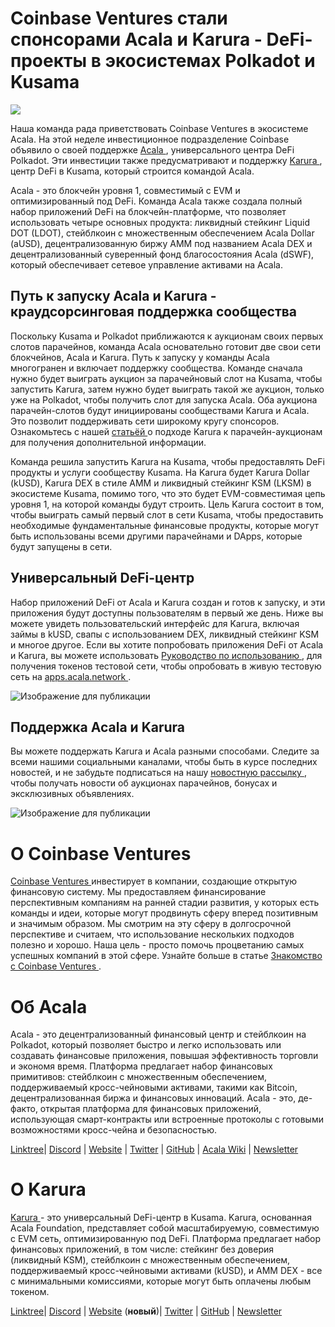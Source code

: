 # **Coinbase Ventures стали спонсорами Acala и Karura - DeFi-проекты в экосистемах Polkadot и Kusama**

![](https://miro.medium.com/max/3200/0*kqFdvBZH24EWIjQb)

Наша команда рада приветствовать Coinbase Ventures в экосистеме Acala. На этой неделе инвестиционное подразделение Coinbase объявило о своей поддержке [ Acala ](http://acala.network), универсального центра DeFi Polkadot. Эти инвестиции также предусматривают и поддержку [ Karura ](http://acala.network/karura), центр DeFi в Kusama, который строится командой Acala.

Acala - это блокчейн уровня 1, совместимый с EVM и оптимизированный под DeFi. Команда Acala также создала полный набор приложений DeFi на блокчейн-платформе, что позволяет использовать четыре основных продукта: ликвидный стейкинг Liquid DOT (LDOT), стейблкоин с множественным обеспечением Acala Dollar (aUSD), децентрализованную биржу AMM под названием Acala DEX и децентрализованный суверенный фонд благосостояния Acala (dSWF), который обеспечивает сетевое управление активами на Acala.

## **Путь к запуску Acala и Karura - краудсорсинговая поддержка сообщества**

Поскольку Kusama и Polkadot приближаются к аукционам своих первых слотов парачейнов, команда Acala основательно готовит две свои сети блокчейнов, Acala и Karura. Путь к запуску у команды Acala многогранен и включает поддержку сообщества. Команде сначала нужно будет выиграть аукцион за парачейновый слот на Kusama, чтобы запустить Karura, затем нужно будет выиграть такой же аукцион, только уже на Polkadot, чтобы получить слот для запуска Acala. Оба аукциона парачейн-слотов будут инициированы сообществами Karura и Acala. Это позволит поддерживать сети широкому кругу спонсоров. Ознакомьтесь с нашей [ статьёй ](https://medium.com/acalanetwork/karuras-approach-to-the-upcoming-parachain-lease-offering-plo-on-kusama-12fbf09ee463) о подходе Karura к парачейн-аукционам для получения дополнительной информации.

Команда решила запустить Karura на Kusama, чтобы предоставлять DeFi продукты и услуги сообществу Kusama. На Karura будет Karura Dollar (kUSD), Karura DEX в стиле AMM и ликвидный стейкинг KSM (LKSM) в экосистеме Kusama, помимо того, что это будет EVM-совместимая цепь уровня 1, на которой команды будут строить. Цель Karura состоит в том, чтобы выиграть самый первый слот в сети Kusama, чтобы предоставить необходимые фундаментальные финансовые продукты, которые могут быть использованы всеми другими парачейнами и DApps, которые будут запущены в сети.

## **Универсальный DeFi-центр**

Набор приложений DeFi от Acala и Karura создан и готов к запуску, и эти приложения будут доступны пользователям в первый же день. Ниже вы можете увидеть пользовательский интерфейс для Karura, включая займы в kUSD, свапы с использованием DEX, ликвидный стейкинг KSM и многое другое. Если вы хотите попробовать приложения DeFi от Acala и Karura, вы можете использовать [ Руководство по использованию ](https://wiki.acala.network/learn/get-started), для получения токенов тестовой сети, чтобы опробовать в живую тестовую сеть на [ apps.acala.network ](http://apps.acala.network).

![Изображение для публикации](https://miro.medium.com/max/2796/0\*PbSvsr\_K0Wso2FiY)

## **Поддержка Acala и Karura**

Вы можете поддержать Karura и Acala разными способами. Следите за всеми нашими социальными каналами, чтобы быть в курсе последних новостей, и не забудьте подписаться на нашу [ новостную рассылку ](https://share.hsforms.com/1X9RxkXk-R62I0VNbATaDXw4h8qc), чтобы получать новости об аукционах парачейнов, бонусах и эксклюзивных объявлениях.

![Изображение для публикации](https://miro.medium.com/max/2402/0\*RE4psgKd7Cb5Zp4T.png)

# О Coinbase Ventures

[ Coinbase Ventures ](https://ventures.coinbase.com/) инвестирует в компании, создающие открытую финансовую систему. Мы предоставляем финансирование перспективным компаниям на ранней стадии развития, у которых есть команды и идеи, которые могут продвинуть сферу вперед позитивным и значимым образом. Мы смотрим на эту сферу в долгосрочной перспективе и считаем, что использование нескольких подходов полезно и хорошо. Наша цель - просто помочь процветанию самых успешных компаний в этой сфере. Узнайте больше в статье [ Знакомство с Coinbase Ventures ](https://blog.coinbase.com/introducing-coinbase-ventures-c67865a1d2fe).

# Об Acala

Acala - это децентрализованный финансовый центр и стейблкоин на Polkadot, который позволяет быстро и легко использовать или создавать финансовые приложения, повышая эффективность торговли и экономя время. Платформа предлагает набор финансовых примитивов: стейблкоин с множественным обеспечением, поддерживаемый кросс-чейновыми активами, такими как Bitcoin, децентрализованная биржа и финансовых инноваций. Acala - это, де-факто, открытая платформа для финансовых приложений, использующая смарт-контракты или встроенные протоколы с готовыми возможностями кросс-чейна и безопасностью.

[Linktree](https://linktr.ee/acalanetwork)| [Discord](https://discord.gg/vdbFVCH) | [Website](https://acala.network/) | [Twitter](https://twitter.com/AcalaNetwork) | [GitHub](https://github.com/AcalaNetwork/Acala) | [Acala Wiki](https://github.com/AcalaNetwork/Acala/wiki) | [Newsletter](https://share.hsforms.com/1X9RxkXk-R62I0VNbATaDXw4h8qc)

# О Karura

[ Karura ](http://acala.network/karura) - это универсальный DeFi-центр в Kusama. Karura, основанная Acala Foundation, представляет собой масштабируемую, совместимую с EVM сеть, оптимизированную под DeFi. Платформа предлагает набор финансовых приложений, в том числе: стейкинг без доверия (ликвидный KSM), стейблкоин с множественным обеспечением, поддерживаемый кросс-чейновыми активами (kUSD), и AMM DEX - все с минимальными комиссиями, которые могут быть оплачены любым токеном.

[Linktree](http://linktr.ee/karuranetwork)| [Discord](https://discord.gg/vdbFVCH) | [Website](http://acala.network/karura) (**новый**)| [Twitter](https://twitter.com/KaruraNetwork) | [GitHub](https://github.com/AcalaNetwork/Acala) | [Newsletter](https://share.hsforms.com/1X9RxkXk-R62I0VNbATaDXw4h8qc)
